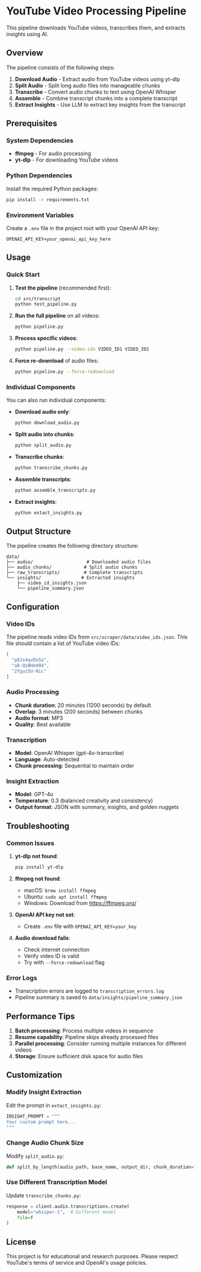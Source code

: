 # YouTube Video Processing Pipeline

This pipeline downloads YouTube videos, transcribes them, and extracts insights using AI.

## Overview

The pipeline consists of the following steps:

1. **Download Audio** - Extract audio from YouTube videos using yt-dlp
2. **Split Audio** - Split long audio files into manageable chunks
3. **Transcribe** - Convert audio chunks to text using OpenAI Whisper
4. **Assemble** - Combine transcript chunks into a complete transcript
5. **Extract Insights** - Use LLM to extract key insights from the transcript

## Prerequisites

### System Dependencies

- **ffmpeg** - For audio processing
- **yt-dlp** - For downloading YouTube videos

### Python Dependencies

Install the required Python packages:

```bash
pip install -r requirements.txt
```

### Environment Variables

Create a `.env` file in the project root with your OpenAI API key:

```
OPENAI_API_KEY=your_openai_api_key_here
```

## Usage

### Quick Start

1. **Test the pipeline** (recommended first):
   ```bash
   cd src/transcript
   python test_pipeline.py
   ```

2. **Run the full pipeline** on all videos:
   ```bash
   python pipeline.py
   ```

3. **Process specific videos**:
   ```bash
   python pipeline.py --video-ids VIDEO_ID1 VIDEO_ID2
   ```

4. **Force re-download** of audio files:
   ```bash
   python pipeline.py --force-redownload
   ```

### Individual Components

You can also run individual components:

- **Download audio only**:
  ```bash
  python download_audio.py
  ```

- **Split audio into chunks**:
  ```bash
  python split_audio.py
  ```

- **Transcribe chunks**:
  ```bash
  python transcribe_chunks.py
  ```

- **Assemble transcripts**:
  ```bash
  python assemble_transcripts.py
  ```

- **Extract insights**:
  ```bash
  python extact_insights.py
  ```

## Output Structure

The pipeline creates the following directory structure:

```
data/
├── audio/                    # Downloaded audio files
├── audio_chunks/            # Split audio chunks
├── raw_transcripts/         # Complete transcripts
└── insights/               # Extracted insights
    ├── video_id_insights.json
    └── pipeline_summary.json
```

## Configuration

### Video IDs

The pipeline reads video IDs from `src/scraper/data/video_ids.json`. This file should contain a list of YouTube video IDs:

```json
[
  "p8Jx4qvDoSo",
  "a8-QsBHoH94",
  "2Yguz5U-Nic"
]
```

### Audio Processing

- **Chunk duration**: 20 minutes (1200 seconds) by default
- **Overlap**: 3 minutes (200 seconds) between chunks
- **Audio format**: MP3
- **Quality**: Best available

### Transcription

- **Model**: OpenAI Whisper (gpt-4o-transcribe)
- **Language**: Auto-detected
- **Chunk processing**: Sequential to maintain order

### Insight Extraction

- **Model**: GPT-4o
- **Temperature**: 0.3 (balanced creativity and consistency)
- **Output format**: JSON with summary, insights, and golden nuggets

## Troubleshooting

### Common Issues

1. **yt-dlp not found**:
   ```bash
   pip install yt-dlp
   ```

2. **ffmpeg not found**:
   - macOS: `brew install ffmpeg`
   - Ubuntu: `sudo apt install ffmpeg`
   - Windows: Download from https://ffmpeg.org/

3. **OpenAI API key not set**:
   - Create `.env` file with `OPENAI_API_KEY=your_key`

4. **Audio download fails**:
   - Check internet connection
   - Verify video ID is valid
   - Try with `--force-redownload` flag

### Error Logs

- Transcription errors are logged to `transcription_errors.log`
- Pipeline summary is saved to `data/insights/pipeline_summary.json`

## Performance Tips

1. **Batch processing**: Process multiple videos in sequence
2. **Resume capability**: Pipeline skips already processed files
3. **Parallel processing**: Consider running multiple instances for different videos
4. **Storage**: Ensure sufficient disk space for audio files

## Customization

### Modify Insight Extraction

Edit the prompt in `extact_insights.py`:

```python
INSIGHT_PROMPT = """
Your custom prompt here...
"""
```

### Change Audio Chunk Size

Modify `split_audio.py`:

```python
def split_by_length(audio_path, base_name, output_dir, chunk_duration=1800):  # 30 minutes
```

### Use Different Transcription Model

Update `transcribe_chunks.py`:

```python
response = client.audio.transcriptions.create(
    model="whisper-1",  # Different model
    file=f
)
```

## License

This project is for educational and research purposes. Please respect YouTube's terms of service and OpenAI's usage policies.
